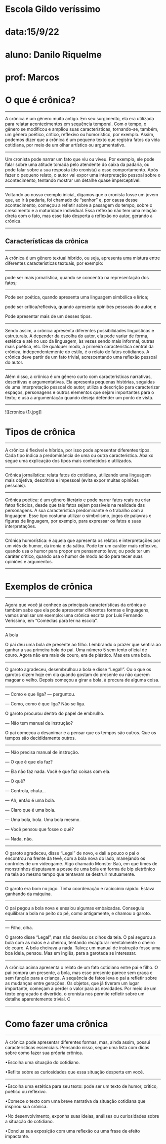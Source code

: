 # Escola Gildo veríssimo

# data:15/9/22

# aluno: Danilo Riquelme


# prof: Marcos


# O que é crônica?
---

A crônica é um gênero muito antigo. Em seu surgimento, ela era utilizada para relatar acontecimentos em sequência temporal. Com o tempo, o gênero se modificou e ampliou suas características, tornando-se, também, um gênero poético, crítico, reflexivo ou humorístico, por exemplo. Assim, podemos dizer que a crônica é um pequeno texto que registra fatos da vida cotidiana, por meio de um olhar artístico ou argumentativo.

---


Um cronista pode narrar um fato que viu ou viveu. Por exemplo, ele pode falar sobre uma atitude tomada pelo atendente do caixa da padaria, ou pode falar sobre a sua resposta (do cronista) a esse comportamento. Após fazer o pequeno relato, o autor vai expor uma interpretação pessoal sobre o acontecimento, tentando mostrar um detalhe quase imperceptível.

---


Voltando ao nosso exemplo inicial, digamos que o cronista fosse um jovem que, ao ir à padaria, foi chamado de “senhor” e, por causa desse acontecimento, começou a refletir sobre a passagem do tempo, sobre o crescimento e a maturidade individual. Essa reflexão não tem uma relação direta com o fato, mas esse fato desperta a reflexão no autor, gerando a crônica.

---

 
## Características da crônica

---


A crônica é um gênero textual híbrido, ou seja, apresenta uma mistura entre diferentes características textuais, por exemplo:

---


pode ser mais jornalística, quando se concentra na representação dos fatos;

---


Pode ser poética, quando apresenta uma linguagem simbólica e lírica;

pode ser crítica/reflexiva, quando apresenta opiniões pessoais do autor, e

Pode apresentar mais de um desses tipos.

---


Sendo assim, a crônica apresenta diferentes possibilidades linguísticas e estruturais. A depender da escolha do autor, ela pode variar de forma, estética e até no uso da linguagem, às vezes sendo mais informal, outras mais poética, etc. De qualquer modo, a primeira característica central da crônica, independentemente do estilo, é o relato de fatos cotidianos. A crônica deve partir de um fato trivial, acrescentando uma reflexão pessoal do autor.

---


Além disso, a crônica é um gênero curto com características narrativas, descritivas e argumentativas. Ela apresenta pequenas histórias, seguidas de uma interpretação pessoal do autor; utiliza a descrição para caracterizar espaços, personagens e outros elementos que sejam importantes para o texto; e usa a argumentação quando deseja defender um ponto de vista.

---

![[cronica (1).jpg]]

# Tipos de crônica
---


A crônica é flexível e híbrida, por isso pode apresentar diferentes tipos. Cada tipo indica a predominância de uma ou outra característica. Abaixo segue uma explicação dos tipos mais conhecidos e utilizados.

---


Crônica jornalística: relata fatos do cotidiano, utilizando uma linguagem mais objetiva, descritiva e impessoal (evita expor muitas opiniões pessoais).

---


Crônica poética: é um gênero literário e pode narrar fatos reais ou criar fatos fictícios, desde que tais fatos sejam possíveis na realidade das personagens. A sua característica predominante é o trabalho com a linguagem. Esse tipo costuma utilizar o simbolismo, jogos de palavras e figuras de linguagem, por exemplo, para expressar os fatos e suas interpretações.

---


Crônica humorística: é aquela que apresenta os relatos e interpretações por um viés do humor, da ironia e da sátira. Pode ter um caráter mais reflexivo, quando usa o humor para propor um pensamento leve; ou pode ter um caráter crítico, quando usa o humor de modo ácido para tecer suas opiniões e argumentos.

---


# Exemplos de crônica
---
Agora que você já conhece as principais características da crônica e também sabe que ela pode apresentar diferentes formas e linguagens, vamos analisar um exemplo: uma crônica escrita por Luis Fernando Verissimo, em “Comédias para ler na escola”.

---


A bola

O pai deu uma bola de presente ao filho. Lembrando o prazer que sentira ao ganhar a sua primeira bola do pai. Uma número 5 sem tento oficial de couro. Agora não era mais de couro, era de plástico. Mas era uma bola.

---

O garoto agradeceu, desembrulhou a bola e disse “Legal!”. Ou o que os garotos dizem hoje em dia quando gostam do presente ou não querem magoar o velho. Depois começou a girar a bola, à procura de alguma coisa.

---


— Como e que liga? — perguntou.

— Como, como é que liga? Não se liga.

O garoto procurou dentro do papel de embrulho.

— Não tem manual de instrução?

O pai começou a desanimar e a pensar que os tempos são outros. Que os tempos são decididamente outros.

---


— Não precisa manual de instrução.

— O que é que ela faz?

— Ela não faz nada. Você é que faz coisas com ela.

— O quê?

— Controla, chuta...

— Ah, então é uma bola.

— Claro que é uma bola.

— Uma bola, bola. Uma bola mesmo.

— Você pensou que fosse o quê?

— Nada, não.

---

O garoto agradeceu, disse “Legal” de novo, e dali a pouco o pai o encontrou na frente da tevê, com a bola nova do lado, manejando os controles de um videogame. Algo chamado Monster Baú, em que times de monstrinhos disputavam a posse de uma bola em forma de bip eletrônico na tela ao mesmo tempo que tentavam se destruir mutuamente.

---


O garoto era bom no jogo. Tinha coordenação e raciocínio rápido. Estava ganhando da máquina.

---


O pai pegou a bola nova e ensaiou algumas embaixadas. Conseguiu equilibrar a bola no peito do pé, como antigamente, e chamou o garoto.

---


— Filho, olha.

O garoto disse “Legal”, mas não desviou os olhos da tela. O pai segurou a bola com as mãos e a cheirou, tentando recapturar mentalmente o cheiro de couro. A bola cheirava a nada. Talvez um manual de instrução fosse uma boa ideia, pensou. Mas em inglês, para a garotada se interessar.

---


A crônica acima apresenta o relato de um fato cotidiano entre pai e filho. O pai compra um presente, a bola, mas esse presente parece sem graça e sem função para a criança. A sequência de fatos leva o pai a refletir sobre as mudanças entre gerações. Os objetos, que já tiveram um lugar importante, começam a perder o valor para as novidades. Por meio de um texto engraçado e divertido, o cronista nos permite refletir sobre um detalhe aparentemente trivial.
O

---


# Como fazer uma crônica
---
A crônica pode apresentar diferentes formas, mas, ainda assim, possui características essenciais. Pensando nisso, segue uma lista com dicas sobre como fazer sua própria crônica.

•Escolha uma situação do cotidiano.

•Reflita sobre as curiosidades que essa situação desperta em você.

---


•Escolha uma estética para seu texto: pode ser um texto de humor, crítico, poético ou reflexivo.

•Comece o texto com uma breve narrativa da situação cotidiana que inspirou sua crônica.

•No desenvolvimento, exponha suas ideias, análises ou curiosidades sobre a situação do cotidiano.

•Conclua sua exposição com uma reflexão ou uma frase de efeito impactante.